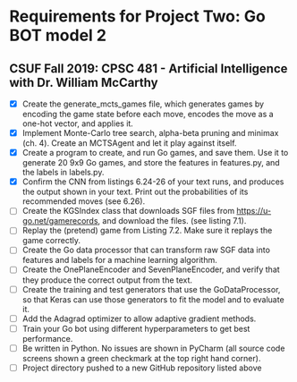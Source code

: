 # Requirements for Project Two: Go BOT model 2
## CSUF Fall 2019: CPSC 481 - Artificial Intelligence with Dr. William McCarthy

- [x] Create the generate_mcts_games file, which generates games by encoding the game state before each move, encodes the move as a one-hot vector, and applies it.
- [x] Implement Monte-Carlo tree search, alpha-beta pruning and minimax (ch. 4). Create an MCTSAgent and let it play against itself.
- [x] Create a program to create, and run Go games, and save them. Use it to generate 20 9x9 Go games, and store the features in features.py, and the labels in labels.py.
- [x] Confirm the CNN from listings 6.24-26 of your text runs, and produces the output shown in your text. Print out the probabilities of its recommended moves (see 6.26).
- [ ] Create the KGSIndex class that downloads SGF files from https://u-go.net/gamerecords, and download the files. (see listing 7.1).
- [ ] Replay the (pretend) game from Listing 7.2. Make sure it replays the game correctly.
- [ ] Create the Go data processor that can transform raw SGF data into features and labels for a machine learning algorithm.
- [ ] Create the OnePlaneEncoder and SevenPlaneEncoder, and verify that they produce the correct output from the text.
- [ ] Create the training and test generators that use the GoDataProcessor, so that Keras can use those generators to fit the model and to evaluate it.
- [ ] Add the Adagrad optimizer to allow adaptive gradient methods.
- [ ] Train your Go bot using different hyperparameters to get best performance.
- [ ] Be written in Python. No issues are shown in PyCharm (all source code screens shown a green checkmark at the top right hand corner).
- [ ] Project directory pushed to a new GitHub repository listed above